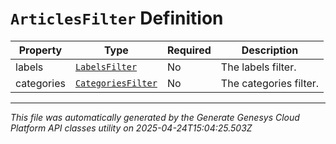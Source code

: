 # `ArticlesFilter` Definition

| Property | Type | Required | Description |
|----------|------|----------|-------------|
| labels | [`LabelsFilter`](labelsfilter-definition.md) | No | The labels filter. |
| categories | [`CategoriesFilter`](categoriesfilter-definition.md) | No | The categories filter. |

---

*This file was automatically generated by the Generate Genesys Cloud Platform API classes utility on 2025-04-24T15:04:25.503Z*